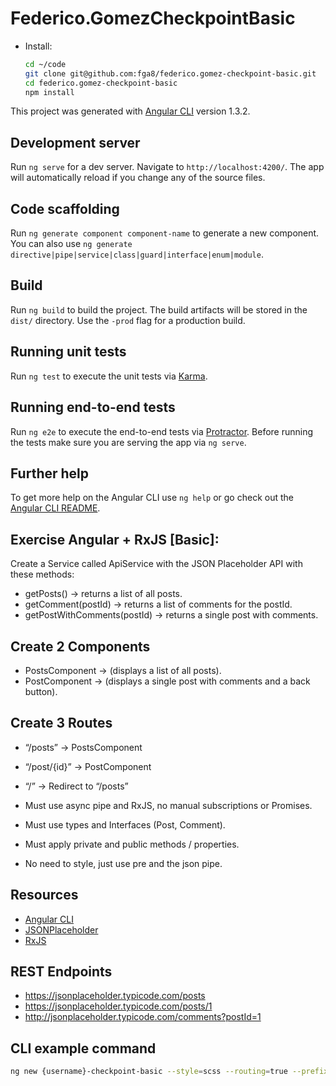 # Federico.GomezCheckpointBasic

- Install:
    ```bash
    cd ~/code
    git clone git@github.com:fga8/federico.gomez-checkpoint-basic.git
    cd federico.gomez-checkpoint-basic
    npm install
    ```

This project was generated with [Angular CLI](https://github.com/angular/angular-cli) version 1.3.2.

## Development server

Run `ng serve` for a dev server. Navigate to `http://localhost:4200/`. The app will automatically reload if you change any of the source files.

## Code scaffolding

Run `ng generate component component-name` to generate a new component. You can also use `ng generate directive|pipe|service|class|guard|interface|enum|module`.

## Build

Run `ng build` to build the project. The build artifacts will be stored in the `dist/` directory. Use the `-prod` flag for a production build.

## Running unit tests

Run `ng test` to execute the unit tests via [Karma](https://karma-runner.github.io).

## Running end-to-end tests

Run `ng e2e` to execute the end-to-end tests via [Protractor](http://www.protractortest.org/).
Before running the tests make sure you are serving the app via `ng serve`.

## Further help

To get more help on the Angular CLI use `ng help` or go check out the [Angular CLI README](https://github.com/angular/angular-cli/blob/master/README.md).



## Exercise Angular + RxJS [Basic]:
Create a Service called ApiService with the JSON Placeholder API with these methods:
- getPosts() ->  returns a list of all posts.
- getComment(postId) ->  returns a list of comments for the postId.
- getPostWithComments(postId) ->  returns a single post with comments.

Create 2 Components
-------------------
- PostsComponent ->  (displays a list of all posts).
- PostComponent ->  (displays a single post with comments and a back button).

Create 3 Routes
---------------
- “/posts”    -> PostsComponent
- “/post/{id}”  -> PostComponent
- “/”  ->   Redirect to “/posts”

- Must use async pipe and RxJS, no manual subscriptions or Promises.
- Must use types and Interfaces (Post, Comment).
- Must apply private and public methods / properties.
- No need to style, just use pre and the json pipe.

Resources
---------
- [Angular CLI](https://github.com/angular/angular-cli)
- [JSONPlaceholder](https://github.com/typicode/jsonplaceholder)
- [RxJS](http://reactivex.io/rxjs/class/es6/Observable.js~Observable.html)

REST Endpoints
------------------
- https://jsonplaceholder.typicode.com/posts 
- https://jsonplaceholder.typicode.com/posts/1 
- http://jsonplaceholder.typicode.com/comments?postId=1 

CLI example command
-------------------
```bash
ng new {username}-checkpoint-basic --style=scss --routing=true --prefix=gl
```
